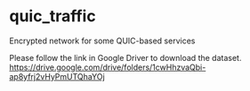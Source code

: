 # quic_traffic
Encrypted network for some QUIC-based services

Please follow the link in Google Driver to download the dataset.
https://drive.google.com/drive/folders/1cwHhzvaQbi-ap8yfrj2vHyPmUTQhaYOj
